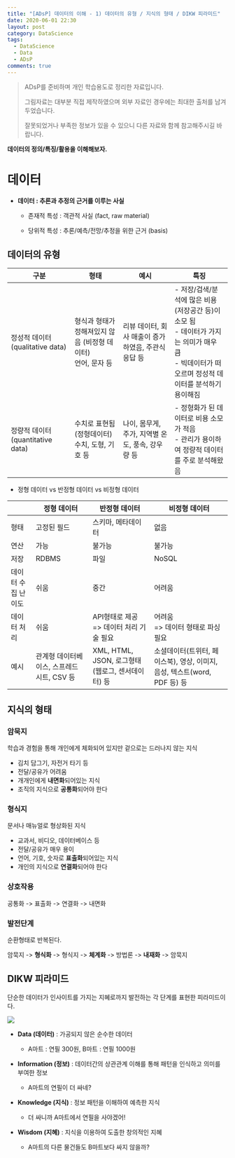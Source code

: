 ```yaml
---
title: "[ADsP] 데이터의 이해 - 1) 데이터의 유형 / 지식의 형태 / DIKW 피라미드"
date: 2020-06-01 22:30  
layout: post
category: DataScience
tags:
  - DataScience
  - Data
  - ADsP
comments: true
---
```




> ADsP를 준비하며 개인 학습용도로 정리한 자료입니다.
>
> 그림자료는 대부분 직접 제작하였으며 외부 자료인 경우에는 최대한 출처를 남겨두었습니다.
>
> 잘못되었거나 부족한 정보가 있을 수 있으니 다른 자료와 함께 참고해주시길 바랍니다.



**데이터의 정의/특징/활용을 이해해보자.**

<!-- more -->



# 데이터 

* **데이터 : 추론과 추정의 근거를 이루는 사실**

  * 존재적 특성 : 객관적 사실 (fact, raw material)

  * 당위적 특성 : 추론/예측/전망/추정을 위한 근거 (basis)

    

## 데이터의 유형

| 구분                              | 형태                                                         | 예시                                                | 특징                                                         |
| --------------------------------- | ------------------------------------------------------------ | --------------------------------------------------- | ------------------------------------------------------------ |
| 정성적 데이터 (qualitative data)  | 형식과 형태가 정해져있지 않음 (비정형 데이터)<br />언어, 문자 등 | 리뷰 데이터, 회사 매출이 증가하였음, 주관식 응답 등 | - 저장/검색/분석에 많은 비용(저장공간 등)이 소모 됨<br />- 데이터가 가지는 의미가 매우 큼<br />- 빅데이터가 떠오르며 정성적 데이터를 분석하기 용이해짐 |
| 정량적 데이터 (quantitative data) | 수치로 표현됨 (정형데이터)<br />수치, 도형, 기호 등          | 나이, 몸무게, 주가, 지역별 온도, 풍속, 강우량 등    | - 정형화가 된 데이터로 비용 소모가 적음<br />- 관리가 용이하여 정량적 데이터를 주로 분석해왔음 |



* 정형 데이터 vs 반정형 데이터 vs 비정형 데이터 


|                    | 정형 데이터                                | 반정형 데이터                                    | 비정형 데이터                                                |
| ------------------ | ------------------------------------------ | ------------------------------------------------ | ------------------------------------------------------------ |
| 형태               | 고정된 필드                                | 스키마, 메타데이터                               | 없음                                                         |
| 연산               | 가능                                       | 불가능                                           | 불가능                                                       |
| 저장               | RDBMS                                      | 파일                                             | NoSQL                                                        |
| 데이터 수집 난이도 | 쉬움                                       | 중간                                             | 어려움                                                       |
| 데이터 처리        | 쉬움                                       | API형태로 제공 <br />=> 데이터 처리 기술 필요    | 어려움<br /> => 데이터 형태로 파싱 필요                      |
| 예시               | 관계형 데이터베이스, 스프레드 시트, CSV 등 | XML, HTML, JSON, 로그형태(웹로그, 센서데이터) 등 | 소셜데이터(트위터, 페이스북), 영상, 이미지, 음성, 텍스트(word, PDF 등) 등 |



## 지식의 형태

### 암묵지

학습과 경험을 통해 개인에게 체화되어 있지만 겉으로는 드러나지 않는 지식

* 김치 담그기, 자전거 타기 등
* 전달/공유가 어려움
* 개개인에게 **내면화**되어있는 지식
* 조직의 지식으로 **공통화**되어야 한다

### 형식지

문서나 매뉴얼로 형상화된 지식

* 교과서, 비디오, 데이터베이스 등
* 전달/공유가 매우 용이
* 언어, 기호, 숫자로 **표출화**되어있는 지식
* 개인의 지식으로 **연결화**되어야 한다

### 상호작용

공통화 -> 표출화 -> 연결화 -> 내면화

### 발전단계

순환형태로 반복된다.

암묵지 -> **형식화** -> 형식지 -> **체계화** -> 방법론 -> **내재화** -> 암묵지



## DIKW 피라미드

단순한 데이터가 인사이트를 가지는 지혜로까지 발전하는 각 단계를 표현한 피라미드이다.

![](https://www.researchgate.net/publication/313020352/figure/fig4/AS:455507778510848@1485612925004/The-DIKW-pyramid-Source-Soloviev-K-2016.jpg)

* **Data (데이터)** : 가공되지 않은 순수한 데이터

  * A마트 : 연필 300원, B마트 : 연필 1000원

* **Information (정보)** : 데이터간의 상관관계 이해를 통해 패턴을 인식하고 의미를 부여한 정보

  * A마트의 연필이 더 싸네?

* **Knowledge (지식)** : 정보 패턴을 이해하여 예측한 지식

  * 더 싸니까 A마트에서 연필을 사야겠어!

* **Wisdom (지혜)** : 지식을 이용하여 도출한 창의적인 지혜

  * A마트의 다른 물건들도 B마트보다 싸지 않을까?

  